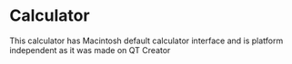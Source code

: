 # Calculator
This calculator has Macintosh default calculator interface and is platform independent as it was made on QT Creator
